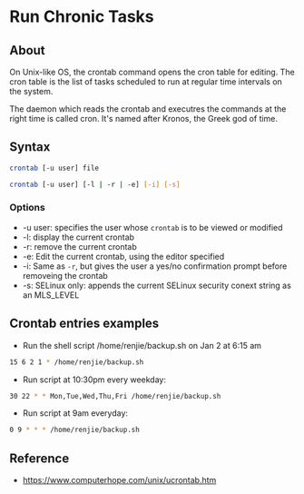 # Run Chronic Tasks
## About
On Unix-like OS, the crontab command opens the cron table for editing. The cron table is the list of tasks scheduled to run at regular time intervals on the system.

The daemon which reads the crontab and executres the commands at the right time is called cron. It's named after Kronos, the Greek god of time.

## Syntax
```bash
crontab [-u user] file
```

```bash
crontab [-u user] [-l | -r | -e] [-i] [-s]
```
### Options
- -u user: specifies the user whose `crontab` is to be viewed or modified
- -l: display the current crontab
- -r: remove the current crontab
- -e: Edit the current crontab, using the editor specified
- -i: Same as `-r`, but gives the user a yes/no confirmation prompt before removeing the crontab
- -s: SELinux only: appends the current SELinux security conext string as an MLS_LEVEL



## Crontab entries examples
- Run the shell script /home/renjie/backup.sh on Jan 2 at 6:15 am
```bash
15 6 2 1 * /home/renjie/backup.sh
```

- Run script at 10:30pm every weekday:
```bash
30 22 * * Mon,Tue,Wed,Thu,Fri /home/renjie/backup.sh
```

- Run script at 9am everyday:
```bash
0 9 * * * /home/renjie/backup.sh
```

## Reference
- https://www.computerhope.com/unix/ucrontab.htm
